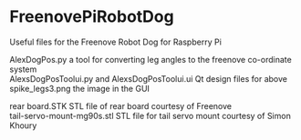 # FreenovePiRobotDog
Useful files for the Freenove Robot Dog for Raspberry Pi   
   
AlexDogPos.py               a tool for converting leg angles to the freenove co-ordinate system  
AlexsDogPosToolui.py   and  AlexsDogPosToolui.ui    Qt design files for above  
spike_legs3.png             the image in the GUI   

rear board.STK              STL file of rear board courtesy of Freenove  
tail-servo-mount-mg90s.stl  STL file for tail servo mount courtesy of Simon Khoury 
